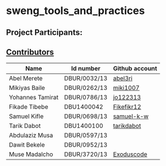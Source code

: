 # sweng_tools_and_practices

## Project Participants:

## [Contributors](https://github.com/abel3ri/sweng_tools_and_practices/graphs/contributors)

| Name             | Id number    | Github account                              |
| ---------------- | ------------ | ------------------------------------------- |
| Abel Merete      | DBUR/0032/13 | [abel3ri](https://github.com/abel3ri)       |
| Mikiyas Baile    | DBUR/0262/13 | [miki1007](https://github.com/miki1007)     |
| Yohannes Tamirat | DBUR/0786/13 | [jo122313](https://github.com/jo122313)     |
| Fikade Tibebe    | DBU1400042   | [Fikefikr12](https://github.com/Fikefikr12) |
| Samuel Kifle     | DBUR/0698/13 | [samuel-k-w](https://github.com/samuel-k-w) |
| Tarik Dabot      | DBU1400100   | [tarikdabot](https://github.com/tarikdabot) |
| Abdulaziz Musa   | DBUR/0597/13 |                                             |
| Dawit Bekele     | DBUR/0952/13 |                                             |
| Muse Madalcho    | DBUR/3720/13 | [Exoduscode](https://github.com/Exoduscode) |
